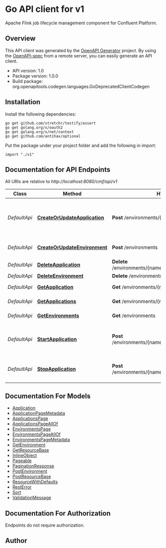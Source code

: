 # Go API client for v1

Apache Flink job lifecycle management component for Confluent Platform.

## Overview
This API client was generated by the [OpenAPI Generator](https://openapi-generator.tech) project.  By using the [OpenAPI-spec](https://www.openapis.org/) from a remote server, you can easily generate an API client.

- API version: 1.0
- Package version: 1.0.0
- Build package: org.openapitools.codegen.languages.GoDeprecatedClientCodegen

## Installation

Install the following dependencies:

```shell
go get github.com/stretchr/testify/assert
go get golang.org/x/oauth2
go get golang.org/x/net/context
go get github.com/antihax/optional
```

Put the package under your project folder and add the following in import:

```golang
import "./v1"
```

## Documentation for API Endpoints

All URIs are relative to *http://localhost:8080/cmf/api/v1*

Class | Method | HTTP request | Description
------------ | ------------- | ------------- | -------------
*DefaultApi* | [**CreateOrUpdateApplication**](docs/DefaultApi.md#createorupdateapplication) | **Post** /environments/{name}/applications | Creates a new Flink Application or updates an existing one.
*DefaultApi* | [**CreateOrUpdateEnvironment**](docs/DefaultApi.md#createorupdateenvironment) | **Post** /environments | Create or update an Environment
*DefaultApi* | [**DeleteApplication**](docs/DefaultApi.md#deleteapplication) | **Delete** /environments/{name}/applications/{appName} | Deletes an Application
*DefaultApi* | [**DeleteEnvironment**](docs/DefaultApi.md#deleteenvironment) | **Delete** /environments/{name} | 
*DefaultApi* | [**GetApplication**](docs/DefaultApi.md#getapplication) | **Get** /environments/{name}/applications/{appName} | Get a Application
*DefaultApi* | [**GetApplications**](docs/DefaultApi.md#getapplications) | **Get** /environments/{name}/applications | Lists Applications
*DefaultApi* | [**GetEnvironments**](docs/DefaultApi.md#getenvironments) | **Get** /environments | Lists Environments
*DefaultApi* | [**StartApplication**](docs/DefaultApi.md#startapplication) | **Post** /environments/{name}/applications/{appName}/start | Starts an earlier submitted Flink Application
*DefaultApi* | [**StopApplication**](docs/DefaultApi.md#stopapplication) | **Post** /environments/{name}/applications/{appName}/stop | Stops an earlier started Flink Application


## Documentation For Models

 - [Application](docs/Application.md)
 - [ApplicationPageMetadata](docs/ApplicationPageMetadata.md)
 - [ApplicationsPage](docs/ApplicationsPage.md)
 - [ApplicationsPageAllOf](docs/ApplicationsPageAllOf.md)
 - [EnvironmentsPage](docs/EnvironmentsPage.md)
 - [EnvironmentsPageAllOf](docs/EnvironmentsPageAllOf.md)
 - [EnvironmentsPageMetadata](docs/EnvironmentsPageMetadata.md)
 - [GetEnvironment](docs/GetEnvironment.md)
 - [GetResourceBase](docs/GetResourceBase.md)
 - [InlineObject](docs/InlineObject.md)
 - [Pageable](docs/Pageable.md)
 - [PaginationResponse](docs/PaginationResponse.md)
 - [PostEnvironment](docs/PostEnvironment.md)
 - [PostResourceBase](docs/PostResourceBase.md)
 - [ResourceWithDefaults](docs/ResourceWithDefaults.md)
 - [RestError](docs/RestError.md)
 - [Sort](docs/Sort.md)
 - [ValidationMessage](docs/ValidationMessage.md)


## Documentation For Authorization

 Endpoints do not require authorization.



## Author



